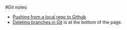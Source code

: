 #Git notes
-  [Pushing from a local repo to Github](http://stackoverflow.com/questions/10573957/pushing-from-local-repository-to-github-hosted-remote)
-  [Deleting branches in Git](http://git-scm.com/book/en/v2/Git-Branching-Branch-Management) is at the bottom of the page.